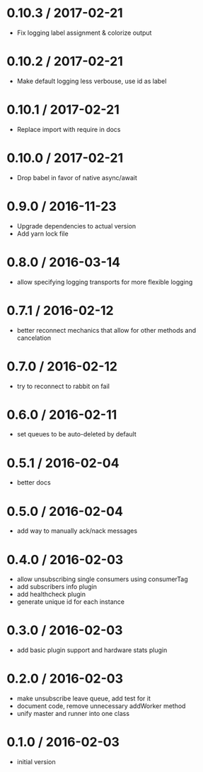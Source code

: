 
0.10.3 / 2017-02-21
==================

  * Fix logging label assignment & colorize output

0.10.2 / 2017-02-21
==================

  * Make default logging less verbouse, use id as label

0.10.1 / 2017-02-21
==================

  * Replace import with require in docs

0.10.0 / 2017-02-21
==================

  * Drop babel in favor of native async/await

0.9.0 / 2016-11-23
==================

  * Upgrade dependencies to actual version
  * Add yarn lock file

0.8.0 / 2016-03-14
==================

  * allow specifying logging transports for more flexible logging

0.7.1 / 2016-02-12
==================

  * better reconnect mechanics that allow for other methods and cancelation

0.7.0 / 2016-02-12
==================

  * try to reconnect to rabbit on fail

0.6.0 / 2016-02-11
==================

  * set queues to be auto-deleted by default

0.5.1 / 2016-02-04
==================

  * better docs

0.5.0 / 2016-02-04
==================

  * add way to manually ack/nack messages

0.4.0 / 2016-02-03
==================

  * allow unsubscribing single consumers using consumerTag
  * add subscribers info plugin
  * add healthcheck plugin
  * generate unique id for each instance

0.3.0 / 2016-02-03
==================

  * add basic plugin support and hardware stats plugin

0.2.0 / 2016-02-03
==================

  * make unsubscribe leave queue, add test for it
  * document code, remove unnecessary addWorker method
  * unify master and runner into one class

0.1.0 / 2016-02-03
==================
  * initial version

